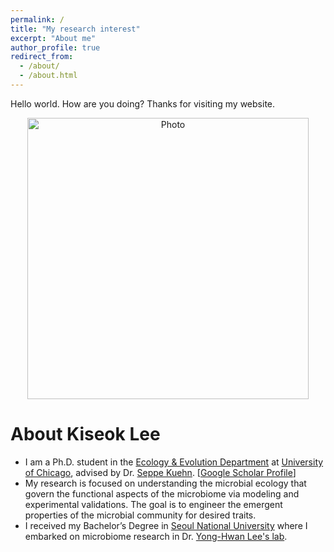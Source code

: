 ```yaml
---
permalink: /
title: "My research interest"
excerpt: "About me"
author_profile: true
redirect_from: 
  - /about/
  - /about.html
---
```


Hello world.
How are you doing? Thanks for visiting my website.

<p align="center">
  <img src="https://kiseoklee.github.io/images/kiseok_profile.png?raw=true" alt="Photo" style="width: 450px;"/> 
</p>

# About Kiseok Lee
* I am a Ph.D. student in the [Ecology & Evolution Department](https://ecologyandevolution.uchicago.edu/) at [University of Chicago](https://www.uchicago.edu/), advised by Dr. [Seppe Kuehn](https://www.kuehnlab.org/). [[Google Scholar Profile](https://scholar.google.com/citations?user=UcMtC88AAAAJ&hl=en)]
* My research is focused on understanding the microbial ecology that govern the functional aspects of the microbiome via modeling and experimental validations. The goal is to engineer the emergent properties of the microbial community for desired traits.
* I received my Bachelor’s Degree in [Seoul National University](https://en.snu.ac.kr/) where I embarked on microbiome research in Dr. [Yong-Hwan Lee's lab](http://www.riceblast.snu.ac.kr/aboutus.php). 

















